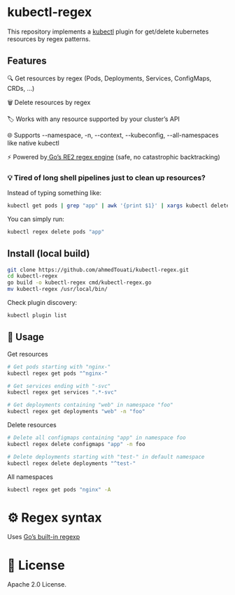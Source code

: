 # kubectl-regex

This repository implements a [kubectl](https://github.com/kubernetes/kubectl) plugin for get/delete kubernetes resources by regex patterns.

## Features
🔍 Get resources by regex (Pods, Deployments, Services, ConfigMaps, CRDs, …)

🗑 Delete resources by regex

🏷 Works with any resource supported by your cluster’s API

🌐 Supports --namespace, -n, --context, --kubeconfig, --all-namespaces like native kubectl

⚡ Powered by[ Go’s RE2 regex engine](https://github.com/google/re2)
 (safe, no catastrophic backtracking)

 ### 💡 Tired of long shell pipelines just to clean up resources?
Instead of typing something like:

```bash
kubectl get pods | grep "app" | awk '{print $1}' | xargs kubectl delete pods
```
You can simply run:
```bash
kubectl regex delete pods "app"
```

## Install (local build)
```bash
git clone https://github.com/ahmedTouati/kubectl-regex.git
cd kubectl-regex
go build -o kubectl-regex cmd/kubectl-regex.go
mv kubectl-regex /usr/local/bin/
```

Check plugin discovery:
```bash
kubectl plugin list
```

## 🚀 Usage

Get resources
```bash
# Get pods starting with "nginx-"
kubectl regex get pods "^nginx-"

# Get services ending with "-svc"
kubectl regex get services ".*-svc"

# Get deployments containing "web" in namespace "foo"
kubectl regex get deployments "web" -n "foo"
```

Delete resources
```bash
# Delete all configmaps containing "app" in namespace foo
kubectl regex delete configmaps "app" -n foo

# Delete deployments starting with "test-" in default namespace
kubectl regex delete deployments "^test-"
```

All namespaces
```bash
kubectl regex get pods "nginx" -A
```

# ⚙️ Regex syntax

Uses [Go’s built-in regexp](https://github.com/google/re2)

# 📄 License

Apache 2.0 License.